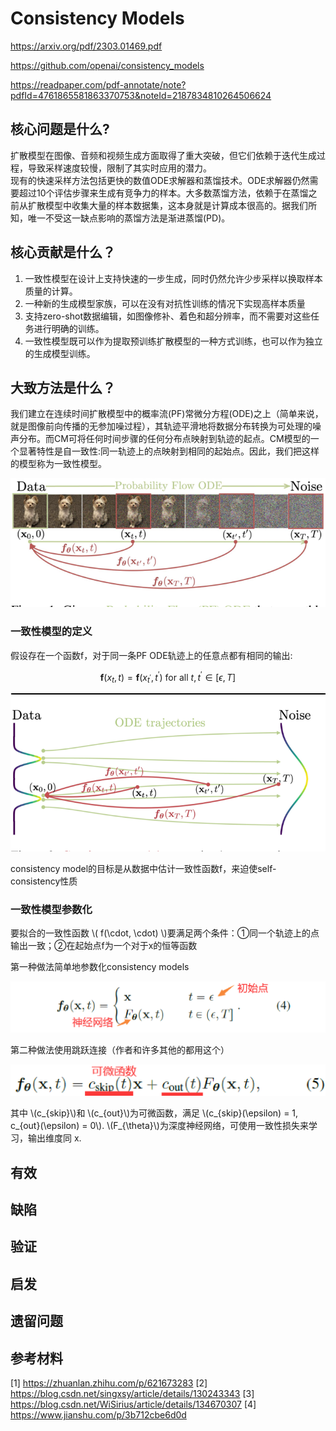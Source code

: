 # Consistency Models

https://arxiv.org/pdf/2303.01469.pdf

https://github.com/openai/consistency_models 

https://readpaper.com/pdf-annotate/note?pdfId=4761865581863370753&noteId=2187834810264506624

## 核心问题是什么?

扩散模型在图像、音频和视频生成方面取得了重大突破，但它们依赖于迭代生成过程，导致采样速度较慢，限制了其实时应用的潜力。  
现有的快速采样方法包括更快的数值ODE求解器和蒸馏技术。ODE求解器仍然需要超过10个评估步骤来生成有竞争力的样本。大多数蒸馏方法，依赖于在蒸馏之前从扩散模型中收集大量的样本数据集，这本身就是计算成本很高的。据我们所知，唯一不受这一缺点影响的蒸馏方法是渐进蒸馏(PD)。  

## 核心贡献是什么？

1. 一致性模型在设计上支持快速的一步生成，同时仍然允许少步采样以换取样本质量的计算。
2. 一种新的生成模型家族，可以在没有对抗性训练的情况下实现高样本质量
3. 支持zero-shot数据编辑，如图像修补、着色和超分辨率，而不需要对这些任务进行明确的训练。
4. 一致性模型既可以作为提取预训练扩散模型的一种方式训练，也可以作为独立的生成模型训练。

## 大致方法是什么？

我们建立在连续时间扩散模型中的概率流(PF)常微分方程(ODE)之上（简单来说，就是图像前向传播的无参加噪过程），其轨迹平滑地将数据分布转换为可处理的噪声分布。而CM可将任何时间步骤的任何分布点映射到轨迹的起点。CM模型的一个显著特性是自一致性:同一轨迹上的点映射到相同的起始点。因此，我们把这样的模型称为一致性模型。

![](./assets/367ac711d276005e48b55de2b5bb5176_0_Figure_1_-730704248.png)

### 一致性模型的定义

假设存在一个函数f，对于同一条PF ODE轨迹上的任意点都有相同的输出:  

$$
\boldsymbol{f} ( x_t , t ) = \boldsymbol{f} ( x_{t^{\prime}} , t^{\prime} )  \text { for all }  t , t ^{\prime} \in [ \epsilon , T ]
$$

![](./assets/367ac711d276005e48b55de2b5bb5176_2_Figure_2_-1638748072.png)

consistency model的目标是从数据中估计一致性函数f，来迫使self-consistency性质

### 一致性模型参数化

要拟合的一致性函数 \\( f(\cdot, \cdot) \\)要满足两个条件：①同一个轨迹上的点输出一致；②在起始点f为一个对于x的恒等函数

第一种做法简单地参数化consistency models

![](./assets/3365b5ea5a7840f4a17fbb9f9acb11d5.png)

第二种做法使用跳跃连接（作者和许多其他的都用这个）

![](./assets/77f22f9854ff47018daf22ae3e93b5e6.png)

其中 \\(c_{skip}\\)和 \\(c_{out}\\)为可微函数，满足 \\(c_{skip}(\epsilon) = 1, c_{out}(\epsilon) = 0\\). \\(F_{\theta}\\)为深度神经网络，可使用一致性损失来学习，输出维度同 x.

## 有效

## 缺陷

## 验证

## 启发

## 遗留问题

## 参考材料
[1] https://zhuanlan.zhihu.com/p/621673283
[2] https://blog.csdn.net/singxsy/article/details/130243343
[3] https://blog.csdn.net/WiSirius/article/details/134670307
[4] https://www.jianshu.com/p/3b712cbe6d0d